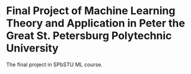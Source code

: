 # Final Project of Machine Learning Theory and Application in Peter the Great St. Petersburg Polytechnic University
The final project in SPbSTU ML course.
